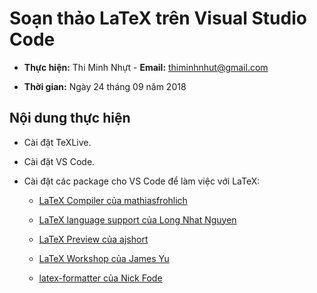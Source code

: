 # Soạn thảo LaTeX trên Visual Studio Code

* **Thực hiện:** Thi Minh Nhựt - **Email:** thiminhnhut@gmail.com

* **Thời gian:** Ngày 24 tháng 09 năm 2018

## Nội dung thực hiện

* Cài đặt TeXLive.

* Cài đặt VS Code.

* Cài đặt các package cho VS Code để làm việc với LaTeX:

    + [LaTeX Compiler của mathiasfrohlich](https://marketplace.visualstudio.com/items?itemName=mathiasfrohlich.latexcompile)

    + [LaTeX language support của Long Nhat Nguyen](https://marketplace.visualstudio.com/items?itemName=torn4dom4n.latex-support)

    + [LaTeX Preview của ajshort](https://marketplace.visualstudio.com/items?itemName=ajshort.latex-preview)

    + [LaTeX Workshop của James Yu](https://marketplace.visualstudio.com/items?itemName=James-Yu.latex-workshop)

    + [latex-formatter của Nick Fode](https://marketplace.visualstudio.com/items?itemName=nickfode.latex-formatter)
